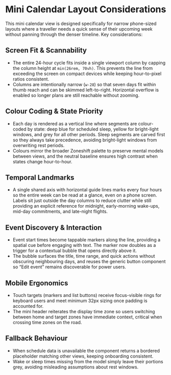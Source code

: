 # Mini Calendar Layout Considerations

This mini calendar view is designed specifically for narrow phone-sized layouts where a traveller needs a quick sense of their upcoming week without panning through the denser timeline. Key considerations:

## Screen Fit & Scannability
- The entire 24-hour cycle fits inside a single viewport column by capping the column height at `min(26rem, 70vh)`. This prevents the line from exceeding the screen on compact devices while keeping hour-to-pixel ratios consistent.
- Columns are intentionally narrow (`w-28`) so that seven days fit within thumb reach and can be skimmed left-to-right. Horizontal overflow is enabled so longer plans are still reachable without zooming.

## Colour Coding & State Priority
- Each day is rendered as a vertical line where segments are colour-coded by state: deep blue for scheduled sleep, yellow for bright-light windows, and grey for all other periods. Sleep segments are carved first so they always take precedence, avoiding bright-light windows from overwriting rest periods.
- Colours mirror the broader Zoneshift palette to preserve mental models between views, and the neutral baseline ensures high contrast when states change hour-to-hour.

## Temporal Landmarks
- A single shared axis with horizontal guide lines marks every four hours so the entire week can be read at a glance, even on a phone screen. Labels sit just outside the day columns to reduce clutter while still providing an explicit reference for midnight, early-morning wake-ups, mid-day commitments, and late-night flights.

## Event Discovery & Interaction
- Event start times become tappable markers along the line, providing a spatial cue before engaging with text. The marker now doubles as a trigger for a contextual bubble that opens directly above it.
- The bubble surfaces the title, time range, and quick actions without obscuring neighbouring days, and reuses the generic button component so “Edit event” remains discoverable for power users.

## Mobile Ergonomics
- Touch targets (markers and list buttons) receive focus-visible rings for keyboard users and meet minimum 32px sizing once padding is accounted for.
- The mini header reiterates the display time zone so users switching between home and target zones have immediate context, critical when crossing time zones on the road.

## Fallback Behaviour
- When schedule data is unavailable the component returns a bordered placeholder matching other views, keeping onboarding consistent.
- Wake or sleep times missing from the model simply leave their portions grey, avoiding misleading assumptions about rest windows.
